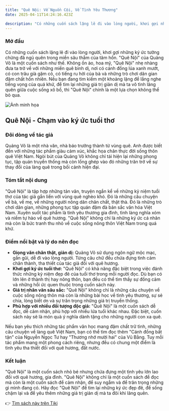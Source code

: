 ```yaml
---
title: "Quê Nội: Về Nguồn Cội, Về Tình Yêu Thương"
date: 2025-04-11T14:24:16.423Z

description: "Có những cuốn sách lặng lẽ đi vào lòng người, khơi gợi những ký ức tưởng chừng đã ngủ quên trong miền sâu thẳm của tâm hồn."
---
```



### Mở đầu

Có những cuốn sách lặng lẽ đi vào lòng người, khơi gợi những ký ức tưởng chừng đã ngủ quên trong miền sâu thẳm của tâm hồn. "Quê Nội" của Quảng Võ là một cuốn sách như thế. Không ồn ào, hoa mỹ, "Quê Nội" nhẹ nhàng đưa ta trở về với những miền quê bình dị, nơi có cánh đồng lúa xanh mướt, có con trâu già gặm cỏ, có tiếng ru hời của bà và những trò chơi dân gian đậm chất hồn nhiên. Nếu bạn đang tìm kiếm một khoảng lặng để lắng nghe tiếng vọng của quá khứ, để tìm lại những giá trị giản dị mà ta vô tình lãng quên giữa cuộc sống xô bồ, thì "Quê Nội" chính là một lựa chọn không thể bỏ qua.

![Ảnh minh họa](https://images.unsplash.com/photo-1575281340462-65340b91626d?crop=entropy&cs=tinysrgb&fit=max&fm=jpg&ixid=M3w3MzA0NDl8MHwxfHNlYXJjaHwxfHxRdSVDMyVBQSUyMG4lRTElQkIlOTlpfGVufDB8fHx8MTc0NDM4MTM0Mnww&ixlib=rb-4.0.3&q=80&w=1080) 

## **Quê Nội** - Chạm vào ký ức tuổi thơ

### Đôi dòng về tác giả

Quảng Võ là một nhà văn, nhà báo trưởng thành từ vùng quê. Anh được biết đến với những tác phẩm giàu cảm xúc, khắc họa chân thực đời sống thôn quê Việt Nam. Ngòi bút của Quảng Võ không chỉ tái hiện lại những phong tục, tập quán truyền thống mà còn lồng ghép vào đó những trăn trở về sự thay đổi của làng quê trong bối cảnh hiện đại.

### Tóm tắt nội dung

"Quê Nội" là tập hợp những tản văn, truyện ngắn kể về những kỷ niệm tuổi thơ của tác giả gắn liền với vùng quê nghèo khó. Đó là những câu chuyện về bà, về mẹ, về những người nông dân chân chất, thật thà. Đó là những trò chơi dân gian, những phong tục tập quán đậm đà bản sắc văn hóa Việt Nam. Xuyên suốt tác phẩm là tình yêu thương gia đình, tình làng nghĩa xóm và niềm tự hào về quê hương. "Quê Nội" không chỉ là những ký ức cá nhân mà còn là bức tranh thu nhỏ về cuộc sống nông thôn Việt Nam trong quá khứ.

### Điểm nổi bật và lý do nên đọc

*   **Giọng văn chân thật, giản dị:** Quảng Võ sử dụng ngôn ngữ mộc mạc, gần gũi, dễ đi vào lòng người. Từng câu chữ đều chứa đựng tình cảm chân thành, tha thiết của tác giả đối với quê hương.
*   **Khơi gợi ký ức tuổi thơ:** "Quê Nội" có khả năng đặc biệt trong việc đánh thức những kỷ niệm đẹp đẽ của tuổi thơ trong mỗi người đọc. Dù bạn có lớn lên ở thành thị hay nông thôn, bạn đều có thể tìm thấy sự đồng cảm và những hồi ức quen thuộc trong cuốn sách này.
*   **Giá trị nhân văn sâu sắc:** "Quê Nội" không chỉ là những câu chuyện về cuộc sống nông thôn mà còn là những bài học về tình yêu thương, sự sẻ chia, lòng biết ơn và sự trân trọng những giá trị truyền thống.
*   **Phù hợp với nhiều đối tượng độc giả:** "Quê Nội" là một cuốn sách dễ đọc, dễ cảm nhận, phù hợp với nhiều lứa tuổi khác nhau. Đặc biệt, cuốn sách này sẽ là món quà ý nghĩa dành tặng cho những người con xa quê.

Nếu bạn yêu thích những tác phẩm văn học mang đậm chất trữ tình, những câu chuyện về làng quê Việt Nam, bạn có thể tìm đọc thêm "Cánh đồng bất tận" của Nguyễn Ngọc Tư hay "Thương nhớ mười hai" của Vũ Bằng. Tuy mỗi tác phẩm mang một phong cách riêng, nhưng đều có chung một điểm là tình yêu tha thiết đối với quê hương, đất nước.

### Kết luận

"Quê Nội" là một cuốn sách nhỏ bé nhưng chứa đựng một tình yêu lớn lao đối với quê hương, gia đình. "Quê Nội" không chỉ là một cuốn sách để đọc mà còn là một cuốn sách để cảm nhận, để suy ngẫm và để trân trọng những gì mình đang có. Hãy đọc "Quê Nội" để tìm lại những ký ức đẹp đẽ, để sống chậm lại và để yêu thêm những giá trị giản dị mà ta đôi khi lãng quên.


👉 [Tìm sách này trên Tiki](https://tiki.vn/search?q=Qu%C3%AA%20n%E1%BB%99i)
